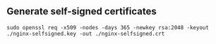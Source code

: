 ## Generate self-signed certificates
```
sudo openssl req -x509 -nodes -days 365 -newkey rsa:2048 -keyout ./nginx-selfsigned.key -out ./nginx-selfsigned.crt
```